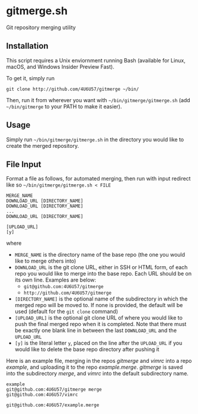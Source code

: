 # gitmerge.sh
Git repository merging utility

## Installation
This script requires a Unix enviornment running Bash (available for Linux,
macOS, and Windows Insider Preview Fast).

To get it, simply run
```
git clone http://github.com/4U6U57/gitmerge ~/bin/
```

Then, run it from wherever you want with `~/bin/gitmerge/gitmerge.sh` (add
`~/bin/gitmerge` to your PATH to make it easier).

## Usage
Simply run `~/bin/gitmerge/gitmerge.sh` in the directory you would like to
create the merged repository.

## File Input
Format a file as follows, for automated merging, then run with input redirect
like so `~/bin/gitmerge/gitmerge.sh < FILE`

```
MERGE_NAME
DOWNLOAD_URL [DIRECTORY_NAME]
DOWNLOAD_URL [DIRECTORY_NAME]
...
DOWNLOAD_URL [DIRECTORY_NAME]

[UPLOAD_URL]
[y]
```

where
* `MERGE_NAME` is the directory name of the base repo (the one you would like to
  merge others into)
* `DOWNLOAD_URL` is the git clone URL, either in SSH or HTML form, of each repo
  you would like to merge into the base repo. Each URL should be on its own
  line. Examples are below:
   * `git@github.com:4U6U57/gitmerge`
   * `http://github.com/4U6U57/gitmerge`
* `[DIRECTORY_NAME]` is the optional name of the subdirectory in which the
  merged repo will be moved to. If none is provided, the default will be used
  (default for the `git clone` command)
* `[UPLOAD_URL]` is the optional git clone URL of where you would like to push
  the final merged repo when it is completed. Note that there must be exactly
  one blank line in between the last `DOWNLOAD_URL` and the `UPLOAD_URL`
* `[y]` is the literal letter `y`, placed on the line after the `UPLOAD_URL` if
  you would like to delete the base repo directory after pushing it

Here is an example file, merging in the repos *gitmerge* and *vimrc* into a repo
*example*, and uploading it to the repo *example.merge*. *gitmerge* is saved
into the subdirectory *merge*, and *vimrc* into the default subdirectory name.

```
example
git@github.com:4U6U57/gitmerge merge
git@github.com:4U6U57/vimrc

git@github.com:4U6U57/example.merge
```
